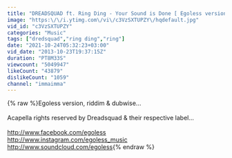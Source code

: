 ```yaml
---
title: "DREADSQUAD ft. Ring Ding - Your Sound is Done [ Egoless version, riddim & dub ]"
image: "https:\/\/i.ytimg.com\/vi\/c3VzSXTUPZY\/hqdefault.jpg"
vid_id: "c3VzSXTUPZY"
categories: "Music"
tags: ["dredsquad","ring ding","ring"]
date: "2021-10-24T05:32:23+03:00"
vid_date: "2013-10-23T19:37:15Z"
duration: "PT8M33S"
viewcount: "5049947"
likeCount: "43879"
dislikeCount: "1059"
channel: "immaimma"
---
```

{% raw %}Egoless version, riddim &amp; dubwise... <br /><br />Acapella rights reserved by Dreadsquad &amp; their respective label... <br /><br /><a rel="nofollow" target="blank" href="http://www.facebook.com/egoless">http://www.facebook.com/egoless</a><br /><a rel="nofollow" target="blank" href="http://www.instagram.com/egoless_music">http://www.instagram.com/egoless_music</a><br /><a rel="nofollow" target="blank" href="http://www.soundcloud.com/egoless">http://www.soundcloud.com/egoless</a>{% endraw %}
